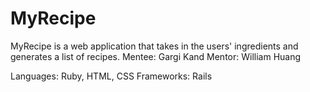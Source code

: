 # MyRecipe

MyRecipe is a web application that takes in the users' ingredients and generates a list of recipes. 
Mentee: Gargi Kand
Mentor: William Huang

Languages: Ruby, HTML, CSS 
Frameworks: Rails



